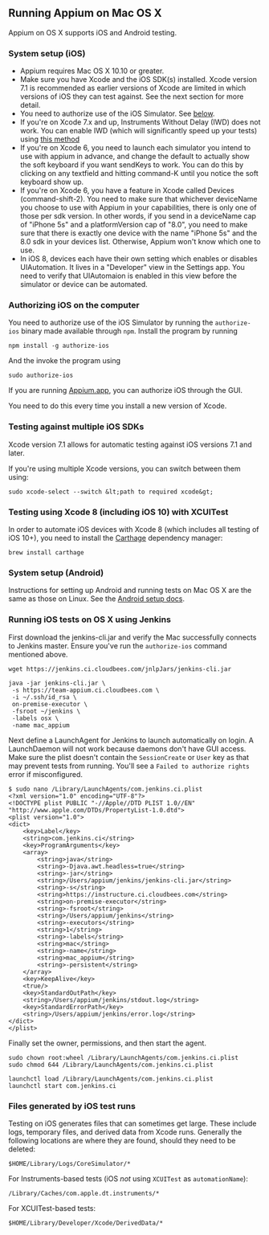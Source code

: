 ## Running Appium on Mac OS X

Appium on OS X supports iOS and Android testing.

### System setup (iOS)

* Appium requires Mac OS X 10.10 or greater.
* Make sure you have Xcode and the iOS SDK(s) installed. Xcode version 7.1 is
  recommended as earlier versions of Xcode are limited in which versions of iOS
  they can test against. See the next section for more detail.
* You need to authorize use of the iOS Simulator. See [below](#authorizing-ios-on-the-computer).
* If you're on Xcode 7.x and up, Instruments Without Delay (IWD) does not work.
  You can enable IWD (which will significantly speed up your tests) using [this
  method](/docs/en/advanced-concepts/iwd_xcode7.md)
* If you're on Xcode 6, you need to launch each simulator you intend to use
  with appium in advance, and change the default to actually show the soft
  keyboard if you want sendKeys to work. You can do this by clicking on any
  textfield and hitting command-K until you notice the soft keyboard show up.
* If you're on Xcode 6, you have a feature in Xcode called Devices
  (command-shift-2). You need to make sure that whichever deviceName you choose
  to use with Appium in your capabilities, there is only one of those per sdk
  version. In other words, if you send in a deviceName cap of "iPhone 5s" and
  a platformVersion cap of "8.0", you need to make sure that there is exactly
  one device with the name "iPhone 5s" and the 8.0 sdk in your devices list.
  Otherwise, Appium won't know which one to use.
* In iOS 8, devices each have their own setting which enables or disables
  UIAutomation. It lives in a "Developer" view in the Settings app. You need to
  verify that UIAutomaion is enabled in this view before the simulator or
  device can be automated.

### Authorizing iOS on the computer

You need to authorize use of the iOS Simulator by running the `authorize-ios`
binary made available through `npm`. Install the program by running

```
npm install -g authorize-ios
```

And the invoke the program using

```
sudo authorize-ios
```

If you are running [Appium.app](https://github.com/appium/appium-dot-app), you can
authorize iOS through the GUI.

You need to do this every time you install a new version of Xcode.

### Testing against multiple iOS SDKs

Xcode version 7.1 allows for automatic testing against iOS versions 7.1 and later.

If you're using multiple Xcode versions, you can switch between them using:

    sudo xcode-select --switch &lt;path to required xcode&gt;

### Testing using Xcode 8 (including iOS 10) with XCUITest

In order to automate iOS devices with Xcode 8 (which includes all testing of iOS 10+),
you need to install the [Carthage](https://github.com/Carthage/Carthage) dependency
manager:

```
brew install carthage
```




### System setup (Android)

Instructions for setting up Android and running tests on Mac OS X are the same as
those on Linux. See the [Android setup docs](/docs/en/appium-setup/android-setup.md).

### Running iOS tests on OS X using Jenkins

First download the jenkins-cli.jar and verify the Mac successfully connects to Jenkins master. Ensure you've run the `authorize-ios` command mentioned above.

`wget https://jenkins.ci.cloudbees.com/jnlpJars/jenkins-cli.jar`

```
java -jar jenkins-cli.jar \
 -s https://team-appium.ci.cloudbees.com \
 -i ~/.ssh/id_rsa \
 on-premise-executor \
 -fsroot ~/jenkins \
 -labels osx \
 -name mac_appium
 ```

Next define a LaunchAgent for Jenkins to launch automatically on login. A LaunchDaemon will not work because daemons don't have GUI access. Make sure the plist doesn't contain the `SessionCreate` or `User` key as that may prevent tests from running. You'll see a `Failed to authorize rights` error if misconfigured.

```
$ sudo nano /Library/LaunchAgents/com.jenkins.ci.plist
<?xml version="1.0" encoding="UTF-8"?>
<!DOCTYPE plist PUBLIC "-//Apple//DTD PLIST 1.0//EN" "http://www.apple.com/DTDs/PropertyList-1.0.dtd">
<plist version="1.0">
<dict>
    <key>Label</key>
    <string>com.jenkins.ci</string>
    <key>ProgramArguments</key>
    <array>
        <string>java</string>
        <string>-Djava.awt.headless=true</string>
        <string>-jar</string>
        <string>/Users/appium/jenkins/jenkins-cli.jar</string>
        <string>-s</string>
        <string>https://instructure.ci.cloudbees.com</string>
        <string>on-premise-executor</string>
        <string>-fsroot</string>
        <string>/Users/appium/jenkins</string>
        <string>-executors</string>
        <string>1</string>
        <string>-labels</string>
        <string>mac</string>
        <string>-name</string>
        <string>mac_appium</string>
        <string>-persistent</string>
    </array>
    <key>KeepAlive</key>
    <true/>
    <key>StandardOutPath</key>
    <string>/Users/appium/jenkins/stdout.log</string>
    <key>StandardErrorPath</key>
    <string>/Users/appium/jenkins/error.log</string>
</dict>
</plist>
```

Finally set the owner, permissions, and then start the agent.

```
sudo chown root:wheel /Library/LaunchAgents/com.jenkins.ci.plist
sudo chmod 644 /Library/LaunchAgents/com.jenkins.ci.plist

launchctl load /Library/LaunchAgents/com.jenkins.ci.plist
launchctl start com.jenkins.ci
```


### Files generated by iOS test runs

Testing on iOS generates files that can sometimes get large. These include logs,
temporary files, and derived data from Xcode runs. Generally the following locations
are where they are found, should they need to be deleted:

```
$HOME/Library/Logs/CoreSimulator/*
```

For Instruments-based tests (iOS _not_ using `XCUITest` as `automationName`):

```
/Library/Caches/com.apple.dt.instruments/*
```

For XCUITest-based tests:

```
$HOME/Library/Developer/Xcode/DerivedData/*
```
